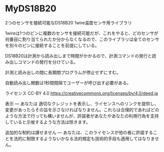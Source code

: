 # MyDS18B20
2つのセンサを接続可能なDS18B20 1wire温度センサ用ライブラリ

1wireは1つのピンに複数のセンサを接続可能だが、これをやると、どのセンサが何番目に割り当てられたか分からなくなるので、このライブラリは全てのセンサを別々のピンに接続することを前提にしている。

DS18B20は計測から読み出しまで時間がかかるので、計測コマンドの発行と読み出しコマンドの発行を分けている。

計測と読み出しの間に長期間プログラムが停止せずにすむ。

自動読み出し関数は1秒間間隔でユーザーが呼び出す必要がある。

ライセンス
CC-BY 4.0
https://creativecommons.org/licenses/by/4.0/deed.ja

表示 — あなたは 適切なクレジットを表示し、ライセンスへのリンクを提供し、変更があったらその旨を示さなければなりません。これらは合理的であればどのような方法で行っても構いませんが、許諾者があなたやあなたの利用行為を支持していると示唆するような方法は除きます。

追加的な制約は課せません — あなたは、このライセンスが他の者に許諾することを法的に制限するようないかなる法的規定も技術的手段も適用してはなりません。
